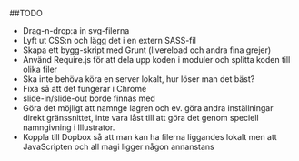 ##TODO
* Drag-n-drop:a in svg-filerna
* Lyft ut CSS:n och lägg det i en extern SASS-fil
* Skapa ett bygg-skript med Grunt (livereload och andra fina grejer)
* Använd Require.js för att dela upp koden i moduler och splitta koden till olika filer
* Ska inte behöva köra en server lokalt, hur löser man det bäst?
* Fixa så att det fungerar i Chrome
* slide-in/slide-out borde finnas med
* Göra det möjligt att namnge lagren och ev. göra andra inställningar direkt gränssnittet, inte vara låst till att göra det genom speciell namngivning i Illustrator.
* Koppla till Dopbox så att man kan ha filerna liggandes lokalt men att JavaScripten och all magi ligger någon annanstans
 
